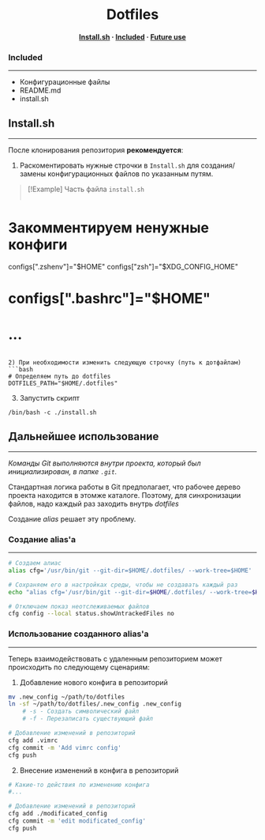 <h1 align="center">Dotfiles</h1>
<div>
	<h4 align="center">
		<a href="#install.sh">Install.sh</a> ·
		<a href="#included">Included</a> ·
		<a href="#future-use">Future use</a>
	</h4>
</div>

### Included
---
- Конфигурационные файлы
- README.md
- install.sh


## Install.sh
---
После клонирования репозитория **рекомендуется**:

1) Раскоментировать нужные строчки в `Install.sh` для создания/замены конфигурационных файлов по указанным путям.

> [!Example] Часть файла `install.sh`
>```bash
# Закомментируем ненужные конфиги
configs[".zshenv"]="$HOME"
configs["zsh"]="$XDG_CONFIG_HOME"
# configs[".bashrc"]="$HOME"
# ...
```

2) При необходимости изменить следующую строчку (путь к дотфайлам)
```bash
# Определяем путь до dotfiles
DOTFILES_PATH="$HOME/.dotfiles"
```

3) Запустить скрипт
```
/bin/bash -c ./install.sh
```

## Дальнейшее использование
---

*Команды Git выполняются внутри проекта, который был инициализирован, в папке `.git`.*

Стандартная логика работы в Git предполагает, что рабочее дерево проекта находится в этомже каталоге. Поэтому, для синхронизации файлов, надо каждый раз заходить внутрь *dotfiles*

Создание *alias* решает эту проблему.

### Создание alias'а
---
```bash
# Создаем алиас
alias cfg='/usr/bin/git --git-dir=$HOME/.dotfiles/ --work-tree=$HOME'

# Сохраняем его в настройках среды, чтобы не создавать каждый раз
echo "alias cfg='/usr/bin/git --git-dir=$HOME/.dotfiles/ --work-tree=$HOME'" >> $HOME/dotfiles/.share_shellrc

# Отключаем показ неотслеживаемых файлов
cfg config --local status.showUntrackedFiles no
```

### Использование созданного alias'а
---
Теперь взаимодействовать с удаленным репозиторием может происходить по следующему сценариям:


1) Добавление нового конфига в репозиторий
```bash
mv .new_config ~/path/to/dotfiles
ln -sf ~/path/to/dotfiles/.new_config .new_config
    # -s - Создать символический файл
    # -f - Перезаписать существующий файл

# Добавление изменений в репозиторий
cfg add .vimrc
cfg commit -m 'Add vimrc config'
cfg push
```


2) Внесение изменений в конфига в репозиторий
```bash
# Какие-то действия по изменению конфига
#...

# Добавление изменений в репозиторий
cfg add ./modificated_config
cfg commit -m 'edit modificated_config'
cfg push
```
